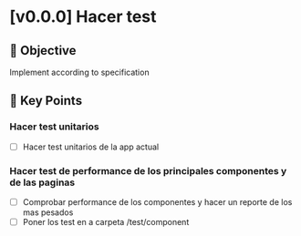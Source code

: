 # [v0.0.0] Hacer test

## 🎯 Objective

<!-- Brief description of what needs to be accomplished -->

Implement according to specification

## 🔑 Key Points

### Hacer test unitarios

<!-- Key point what needs to be accomplished, representing the idea of this Task -->

- [ ] Hacer test unitarios de la app actual

### Hacer test de performance de los principales componentes y de las paginas

<!-- Key point what needs to be accomplished, representing the idea of this Task -->

- [ ] Comprobar performance de los componentes y hacer un reporte de los mas pesados
- [ ] Poner los test en a carpeta /test/component
